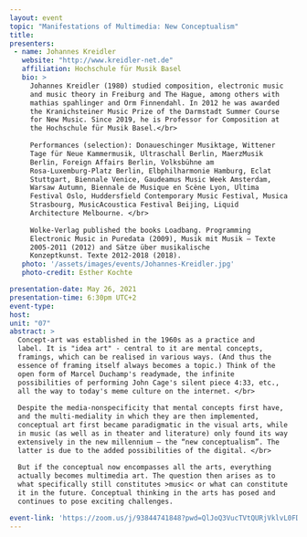 ```yaml
---
layout: event
topic: "Manifestations of Multimedia: New Conceptualism"
title: 
presenters:
 - name: Johannes Kreidler
   website: "http://www.kreidler-net.de"
   affiliation: Hochschule für Musik Basel
   bio: >
     Johannes Kreidler (1980) studied composition, electronic music
     and music theory in Freiburg and The Hague, among others with
     mathias spahlinger and Orm Finnendahl. In 2012 he was awarded
     the Kranichsteiner Music Prize of the Darmstadt Summer Course
     for New Music. Since 2019, he is Professor for Composition at
     the Hochschule für Musik Basel.</br>
     
     Performances (selection): Donaueschinger Musiktage, Wittener
     Tage für Neue Kammermusik, Ultraschall Berlin, MaerzMusik
     Berlin, Foreign Affairs Berlin, Volksbühne am
     Rosa-Luxemburg-Platz Berlin, Elbphilharmonie Hamburg, Eclat
     Stuttgart, Biennale Venice, Gaudeamus Music Week Amsterdam,
     Warsaw Autumn, Biennale de Musique en Scène Lyon, Ultima
     Festival Oslo, Huddersfield Contemporary Music Festival, Musica
     Strasbourg, MusicAcoustica Festival Beijing, Liquid
     Architecture Melbourne. </br>
     
     Wolke-Verlag published the books Loadbang. Programming
     Electronic Music in Puredata (2009), Musik mit Musik – Texte
     2005-2011 (2012) and Sätze über musikalische
     Konzeptkunst. Texte 2012-2018 (2018).
   photo: '/assets/images/events/Johannes-Kreidler.jpg'
   photo-credit: Esther Kochte

presentation-date: May 26, 2021
presentation-time: 6:30pm UTC+2
event-type: 
host: 
unit: "07"
abstract: >
  Concept-art was established in the 1960s as a practice and
  label. It is "idea art" - central to it are mental concepts,
  framings, which can be realised in various ways. (And thus the
  essence of framing itself always becomes a topic.) Think of the
  open form of Marcel Duchamp's readymade, the infinite
  possibilities of performing John Cage's silent piece 4:33, etc.,
  all the way to today's meme culture on the internet. </br>
  
  Despite the media-nonspecificity that mental concepts first have,
  and the multi-mediality in which they are then implemented,
  conceptual art first became paradigmatic in the visual arts, while
  in music (as well as in theater and literature) only found its way
  extensively in the new millennium – the “new conceptualism”. The
  latter is due to the added possibilities of the digital. </br>
  
  But if the conceptual now encompasses all the arts, everything
  actually becomes multimedia art. The question then arises as to
  what specifically still constitutes >music< or what can constitute
  it in the future. Conceptual thinking in the arts has posed and
  continues to pose exciting challenges.

event-link: 'https://zoom.us/j/93844741848?pwd=QlJoQ3VucTVtQURjVklvL0FDQk1jdz09'
---
```


